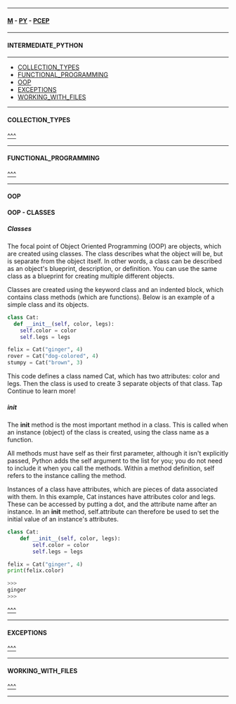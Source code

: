 
---

#### [M](https://github.com/ttltrk/TTT/blob/master/menu.md) - [PY](https://github.com/ttltrk/TTT/blob/master/PY/PY.md) - [PCEP](https://github.com/ttltrk/TTT/blob/master/PY/PCEP/PCEP.md)

---

#### INTERMEDIATE_PYTHON

---

* [COLLECTION_TYPES](#COLLECTION_TYPES)
* [FUNCTIONAL_PROGRAMMING](#FUNCTIONAL_PROGRAMMING)
* [OOP](#OOP)
* [EXCEPTIONS](#EXCEPTIONS)
* [WORKING_WITH_FILES](#WORKING_WITH_FILES)

---

#### COLLECTION_TYPES

[^^^](#INTERMEDIATE_PYTHON)

---

#### FUNCTIONAL_PROGRAMMING

[^^^](#INTERMEDIATE_PYTHON)

---

#### OOP

#### OOP - CLASSES

##### Classes

The focal point of Object Oriented Programming (OOP) are objects, which are created using classes.
The class describes what the object will be, but is separate from the object itself. In other words, a class can be described as an object's blueprint, description, or definition.
You can use the same class as a blueprint for creating multiple different objects.

Classes are created using the keyword class and an indented block, which contains class methods (which are functions).
Below is an example of a simple class and its objects.

```py
class Cat:
  def __init__(self, color, legs):
    self.color = color
    self.legs = legs

felix = Cat("ginger", 4)
rover = Cat("dog-colored", 4)
stumpy = Cat("brown", 3)
```

This code defines a class named Cat, which has two attributes: color and legs.
Then the class is used to create 3 separate objects of that class.
Tap Continue to learn more!

##### __init__

The __init__ method is the most important method in a class.
This is called when an instance (object) of the class is created, using the class name as a function.

All methods must have self as their first parameter, although it isn't explicitly passed, Python adds the self argument to the list for you; you do not need to include it when you call the methods. Within a method definition, self refers to the instance calling the method.

Instances of a class have attributes, which are pieces of data associated with them.
In this example, Cat instances have attributes color and legs. These can be accessed by putting a dot, and the attribute name after an instance.
In an __init__ method, self.attribute can therefore be used to set the initial value of an instance's attributes.

```py
class Cat:
    def __init__(self, color, legs):
        self.color = color
        self.legs = legs

felix = Cat("ginger", 4)
print(felix.color)

>>>
ginger
>>>
```

[^^^](#INTERMEDIATE_PYTHON)

---

#### EXCEPTIONS

[^^^](#INTERMEDIATE_PYTHON)

---

#### WORKING_WITH_FILES

[^^^](#INTERMEDIATE_PYTHON)

---
